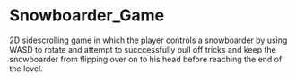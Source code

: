# Snowboarder_Game
2D sidescrolling game in which the player controls a snowboarder by using WASD to rotate and attempt to succcessfully pull off tricks and keep the snowboarder from flipping over on to his head before reaching the end of the level. 
